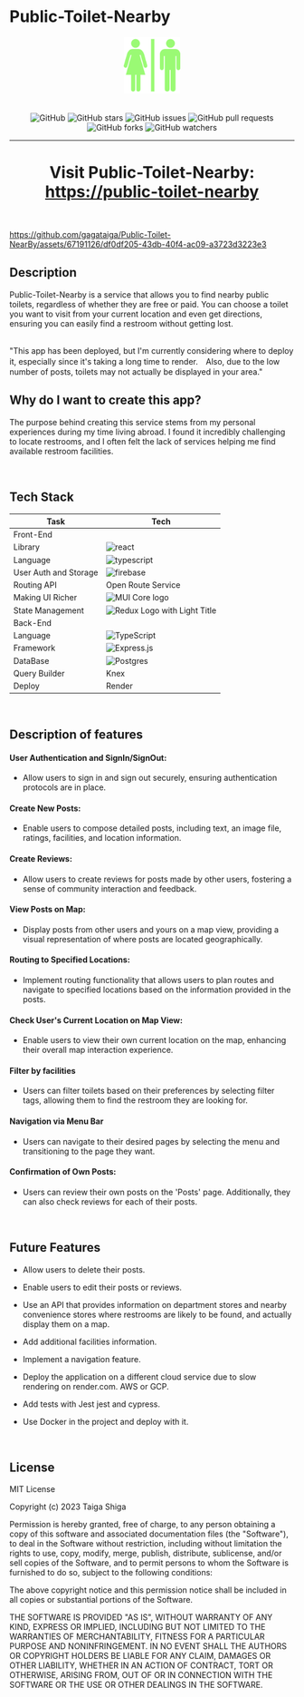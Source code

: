 # Public-Toilet-Nearby

<div align="center">
  <img src="./client/public/toilet_img.png" width="100px" alt="public-toilet-nearby log"/>
  <br/><br/> 

  ![GitHub](https://img.shields.io/github/license/gagataiga/Public-Toilet-NearBy)
  ![GitHub stars](https://img.shields.io/github/stars/gagataiga/Public-Toilet-NearBy)
  ![GitHub issues](https://img.shields.io/github/issues/gagataiga/Public-Toilet-NearBy)
  ![GitHub pull requests](https://img.shields.io/github/issues-pr/gagataiga/Public-Toilet-NearBy)
  ![GitHub forks](https://img.shields.io/github/forks/gagataiga/Public-Toilet-NearBy)
  ![GitHub watchers](https://img.shields.io/github/watchers/gagataiga/Public-Toilet-NearBy)
<hr/>

# Visit Public-Toilet-Nearby: [https://public-toilet-nearby](https://near-me-toilet-xzup.onrender.com/)  
</div>
<br/>


https://github.com/gagataiga/Public-Toilet-NearBy/assets/67191126/df0df205-43db-40f4-ac09-a3723d3223e3


## Description
Public-Toilet-Nearby is a service that allows you to find nearby public toilets, regardless of whether they are free or paid. You can choose a toilet you want to visit from your current location and even get directions, ensuring you can easily find a restroom without getting lost.

<br/>
"This app has been deployed, but I'm currently considering where to deploy it, especially since it's taking a long time to render.　Also, due to the low number of posts, toilets may not actually be displayed in your area."

<br/>

## Why do I want to create this app?

The purpose behind creating this service stems from my personal experiences during my time living abroad. I found it incredibly challenging to locate restrooms, and I often felt the lack of services helping me find available restroom facilities.

<br/>

## Tech Stack  

| Task | Tech |  
| --------- | ------- |  
| Front-End | | 
| Library | ![react](https://img.shields.io/badge/React-20232A?style=for-the-badge&logo=react&logoColor=61DAFB) |
| Language |![typescript](https://img.shields.io/badge/TypeScript-007ACC?style=for-the-badge&logo=typescript&logoColor=white) |
| User Auth and Storage |![firebase](https://img.shields.io/badge/Firebase-1A73E8?style=for-the-badge&logo=firebase&logoColor=FFA000) |
| Routing API | Open Route Service |
| Making UI Richer| <a rel="noopener" target="_blank"><img width="50" height="50" src="https://mui.com/static/logo.svg" alt="MUI Core logo"></a> |
| State Management | <img src='https://raw.githubusercontent.com/reduxjs/redux/master/logo/logo-title-light.png' alt='Redux Logo with Light Title' width='150'>| 
|Back-End | |
|Language| ![TypeScript](https://img.shields.io/badge/typescript-%23007ACC.svg?style=for-the-badge&logo=typescript&logoColor=white)  |
| Framework | ![Express.js](https://img.shields.io/badge/express.js-%23404d59.svg?style=for-the-badge&logo=express&logoColor=%2361DAFB) |
| DataBase | ![Postgres](https://img.shields.io/badge/postgres-%23316192.svg?style=for-the-badge&logo=postgresql&logoColor=white) | 
| Query Builder | Knex |
| Deploy | Render |

<br/>

## Description of features 

#### User Authentication and SignIn/SignOut:
- Allow users to sign in and sign out securely, ensuring authentication protocols are in place.

#### Create New Posts:
- Enable users to compose detailed posts, including text, an image file, ratings, facilities, and location information.
 
#### Create Reviews:
- Allow users to create reviews for posts made by other users, fostering a sense of community interaction and feedback.

#### View Posts on Map:
- Display posts from other users and yours on a map view, providing a visual representation of where posts are located geographically.

#### Routing to Specified Locations:
- Implement routing functionality that allows users to plan routes and navigate to specified locations based on the information provided in the posts.
 
#### Check User's Current Location on Map View:
- Enable users to view their own current location on the map, enhancing their overall map interaction experience.

#### Filter by facilities
- Users can filter toilets based on their preferences by selecting filter tags, allowing them to find the restroom they are looking for.

#### Navigation via Menu Bar
- Users can navigate to their desired pages by selecting the menu and transitioning to the page they want.


#### Confirmation of Own Posts:
- Users can review their own posts on the 'Posts' page. Additionally, they can also check reviews for each of their posts.


<br/>


## Future Features 
- Allow users to delete their posts.

- Enable users to edit their posts or reviews.
  
- Use an API that provides information on department stores and nearby convenience stores where restrooms are likely to be found, and actually display them on a map.
  
- Add additional facilities information.
  
- Implement a navigation feature.
  
- Deploy the application on a different cloud service due to slow rendering on render.com. AWS or GCP.

- Add tests with Jest jest and cypress.
  
- Use Docker in the project and deploy with it.

<br/>

## License

MIT License

Copyright (c) 2023 Taiga Shiga

Permission is hereby granted, free of charge, to any person obtaining a copy
of this software and associated documentation files (the "Software"), to deal
in the Software without restriction, including without limitation the rights
to use, copy, modify, merge, publish, distribute, sublicense, and/or sell
copies of the Software, and to permit persons to whom the Software is
furnished to do so, subject to the following conditions:

The above copyright notice and this permission notice shall be included in all
copies or substantial portions of the Software.

THE SOFTWARE IS PROVIDED "AS IS", WITHOUT WARRANTY OF ANY KIND, EXPRESS OR
IMPLIED, INCLUDING BUT NOT LIMITED TO THE WARRANTIES OF MERCHANTABILITY,
FITNESS FOR A PARTICULAR PURPOSE AND NONINFRINGEMENT. IN NO EVENT SHALL THE
AUTHORS OR COPYRIGHT HOLDERS BE LIABLE FOR ANY CLAIM, DAMAGES OR OTHER
LIABILITY, WHETHER IN AN ACTION OF CONTRACT, TORT OR OTHERWISE, ARISING FROM,
OUT OF OR IN CONNECTION WITH THE SOFTWARE OR THE USE OR OTHER DEALINGS IN THE
SOFTWARE.
